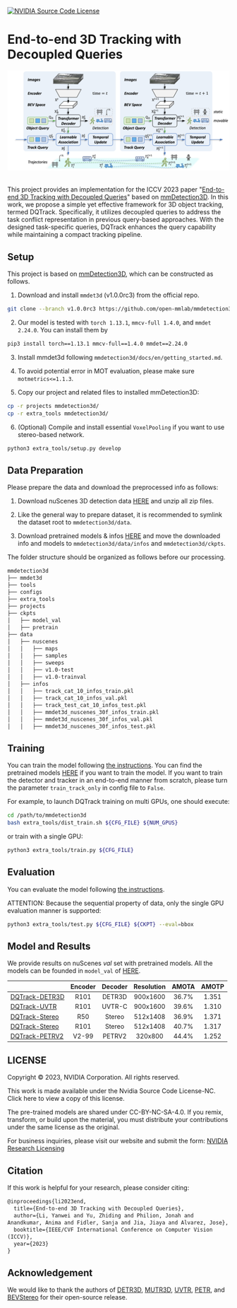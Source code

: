 [![NVIDIA Source Code License](https://img.shields.io/badge/license-NSCL-blue.svg)](LICENSE)
# End-to-end 3D Tracking with Decoupled Queries

<div align="center">
  <img src="docs/dqtrack.png"/>
</div><br/>


This project provides an implementation for the ICCV 2023 paper "[End-to-end 3D Tracking with Decoupled Queries](https://openaccess.thecvf.com/content/ICCV2023/papers/Li_End-to-end_3D_Tracking_with_Decoupled_Queries_ICCV_2023_paper.pdf)" based on [mmDetection3D](https://github.com/open-mmlab/mmdetection3d).
In this work, we propose a simple yet effective framework for 3D object tracking, termed DQTrack. Specifically, it utilizes decoupled queries to address the task conflict representation in previous query-based approaches.
With the designed task-specific queries, DQTrack enhances the query capability while maintaining a compact tracking pipeline.

## Setup
This project is based on [mmDetection3D](https://github.com/open-mmlab/mmdetection3d), which can be constructed as follows.

1. Download and install `mmdet3d` (v1.0.0rc3) from the official repo.

```bash
git clone --branch v1.0.0rc3 https://github.com/open-mmlab/mmdetection3d.git
```

2. Our model is tested with `torch 1.13.1`, `mmcv-full 1.4.0`, and `mmdet 2.24.0`. You can install them by
```bash
pip3 install torch==1.13.1 mmcv-full==1.4.0 mmdet==2.24.0
```

3. Install mmdet3d following `mmdetection3d/docs/en/getting_started.md`. 

4. To avoid potential error in MOT evaluation, please make sure `motmetrics<=1.1.3`.

5. Copy our project and related files to installed mmDetection3D:
```bash
cp -r projects mmdetection3d/
cp -r extra_tools mmdetection3d/
```

6. (Optional) Compile and install essential `VoxelPooling` if you want to use stereo-based network.

```bash
python3 extra_tools/setup.py develop
```

## Data Preparation
Please prepare the data and download the preprocessed info as follows:

1. Download nuScenes 3D detection data [HERE](https://www.nuscenes.org/download) and unzip all zip files.

2. Like the general way to prepare dataset, it is recommended to symlink the dataset root to `mmdetection3d/data`.

3. Download pretrained models & infos [HERE](https://drive.google.com/file/d/1mD4KQGxUgB20HSD1ML-4Y_-TAOxSsktz/view?usp=sharing) and move the downloaded info and models to `mmdetection3d/data/infos` and `mmdetection3d/ckpts`.

The folder structure should be organized as follows before our processing.

```
mmdetection3d
├── mmdet3d
├── tools
├── configs
├── extra_tools
├── projects
├── ckpts
│   ├── model_val
│   ├── pretrain
├── data
│   ├── nuscenes
│   │   ├── maps
│   │   ├── samples
│   │   ├── sweeps
│   │   ├── v1.0-test
│   │   ├── v1.0-trainval
│   ├── infos
│   │   ├── track_cat_10_infos_train.pkl
│   │   ├── track_cat_10_infos_val.pkl
│   │   ├── track_test_cat_10_infos_test.pkl
│   │   ├── mmdet3d_nuscenes_30f_infos_train.pkl
│   │   ├── mmdet3d_nuscenes_30f_infos_val.pkl
│   │   ├── mmdet3d_nuscenes_30f_infos_test.pkl
```


## Training
You can train the model following [the instructions](https://github.com/open-mmlab/mmdetection3d/blob/v1.0.0rc3/docs/en/datasets/nuscenes_det.md).
You can find the pretrained models [HERE](https://drive.google.com/file/d/1mD4KQGxUgB20HSD1ML-4Y_-TAOxSsktz/view?usp=sharing) if you want to train the model.
If you want to train the detector and tracker in an end-to-end manner from scratch, please turn the parameter `train_track_only` in config file to `False`.

For example, to launch DQTrack training on multi GPUs,
one should execute:
```bash
cd /path/to/mmdetection3d
bash extra_tools/dist_train.sh ${CFG_FILE} ${NUM_GPUS}
```
or train with a single GPU:
```bash
python3 extra_tools/train.py ${CFG_FILE}
```

## Evaluation
You can evaluate the model following [the instructions](https://github.com/open-mmlab/mmdetection3d/blob/v1.0.0rc3/docs/en/getting_started.md).

ATTENTION: Because the sequential property of data, only the single GPU evaluation manner is supported:
```bash
python3 extra_tools/test.py ${CFG_FILE} ${CKPT} --eval=bbox
```

## Model and Results
We provide results on nuScenes *val* set with pretrained models. All the models can be founded in `model_val` of [HERE](https://drive.google.com/file/d/1mD4KQGxUgB20HSD1ML-4Y_-TAOxSsktz/view?usp=sharing).

|                                             | Encoder | Decoder | Resolution | AMOTA | AMOTP |
|---------------------------------------------|:-------:|:-------:|:----------:|:-----:|:-----:|
|[DQTrack-DETR3D](projects/configs/dqtrack/detr3d_r101_size_900_1600_dq.py)| R101 | DETR3D | 900x1600 | 36.7% | 1.351 |
|[DQTrack-UVTR](projects/configs/dqtrack/uvtr_r101_size_900_1600_dq.py)| R101 | UVTR-C | 900x1600 | 39.6% | 1.310 |
|[DQTrack-Stereo](projects/configs/dqtrack/bevstereo_r50_fb3_size_512_1408_dq.py)| R50 | Stereo | 512x1408 | 36.9% | 1.371 |
|[DQTrack-Stereo](projects/configs/dqtrack/bevstereo_r101_fb3_size_512_1408_dq.py)| R101 | Stereo | 512x1408 | 40.7% | 1.317 |
|[DQTrack-PETRV2](projects/configs/dqtrack/petrv2_vov99_fb3_320_800_dq.py)| V2-99 | PETRV2 | 320x800 | 44.4% | 1.252 |

## LICENSE

Copyright © 2023, NVIDIA Corporation. All rights reserved.

This work is made available under the Nvidia Source Code License-NC. Click here to view a copy of this license.

The pre-trained models are shared under CC-BY-NC-SA-4.0. If you remix, transform, or build upon the material, you must distribute your contributions under the same license as the original.

For business inquiries, please visit our website and submit the form: [NVIDIA Research Licensing](https://www.nvidia.com/en-us/research/inquiries/)

## Citation
If this work is helpful for your research, please consider citing:

```
@inproceedings{li2023end,
  title={End-to-end 3D Tracking with Decoupled Queries},
  author={Li, Yanwei and Yu, Zhiding and Philion, Jonah and Anandkumar, Anima and Fidler, Sanja and Jia, Jiaya and Alvarez, Jose},
  booktitle={IEEE/CVF International Conference on Computer Vision (ICCV)},
  year={2023}
}
```

## Acknowledgement
We would like to thank the authors of [DETR3D](https://github.com/WangYueFt/detr3d), [MUTR3D](https://github.com/a1600012888/MUTR3D), [UVTR](https://github.com/dvlab-research/UVTR), [PETR](https://github.com/megvii-research/PETR), and [BEVStereo](https://github.com/Megvii-BaseDetection/BEVStereo) for their open-source release.
